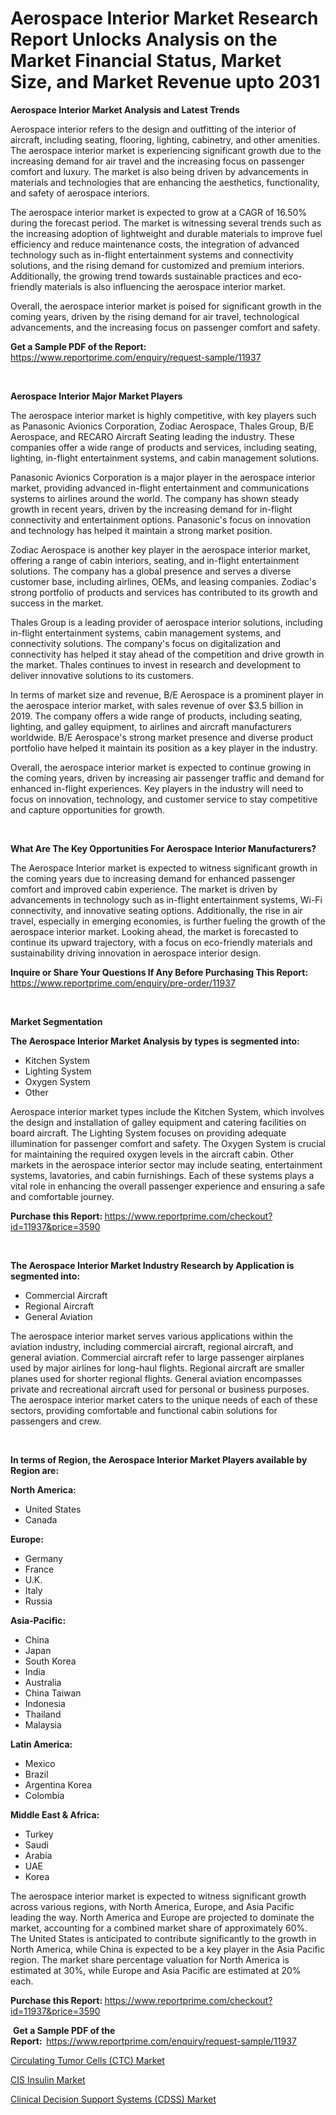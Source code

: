 <p><h1>Aerospace Interior Market Research Report Unlocks Analysis on the Market Financial Status, Market Size, and Market Revenue upto 2031</h1></p><p><strong>Aerospace Interior Market Analysis and Latest Trends</strong></p>
<p><p>Aerospace interior refers to the design and outfitting of the interior of aircraft, including seating, flooring, lighting, cabinetry, and other amenities. The aerospace interior market is experiencing significant growth due to the increasing demand for air travel and the increasing focus on passenger comfort and luxury. The market is also being driven by advancements in materials and technologies that are enhancing the aesthetics, functionality, and safety of aerospace interiors.</p><p>The aerospace interior market is expected to grow at a CAGR of 16.50% during the forecast period. The market is witnessing several trends such as the increasing adoption of lightweight and durable materials to improve fuel efficiency and reduce maintenance costs, the integration of advanced technology such as in-flight entertainment systems and connectivity solutions, and the rising demand for customized and premium interiors. Additionally, the growing trend towards sustainable practices and eco-friendly materials is also influencing the aerospace interior market.</p><p>Overall, the aerospace interior market is poised for significant growth in the coming years, driven by the rising demand for air travel, technological advancements, and the increasing focus on passenger comfort and safety.</p></p>
<p><strong>Get a Sample PDF of the Report:&nbsp;</strong> <a href="https://www.reportprime.com/enquiry/request-sample/11937">https://www.reportprime.com/enquiry/request-sample/11937</a></p>
<p>&nbsp;</p>
<p><strong>Aerospace Interior Major Market Players</strong></p>
<p><p>The aerospace interior market is highly competitive, with key players such as Panasonic Avionics Corporation, Zodiac Aerospace, Thales Group, B/E Aerospace, and RECARO Aircraft Seating leading the industry. These companies offer a wide range of products and services, including seating, lighting, in-flight entertainment systems, and cabin management solutions.</p><p>Panasonic Avionics Corporation is a major player in the aerospace interior market, providing advanced in-flight entertainment and communications systems to airlines around the world. The company has shown steady growth in recent years, driven by the increasing demand for in-flight connectivity and entertainment options. Panasonic's focus on innovation and technology has helped it maintain a strong market position.</p><p>Zodiac Aerospace is another key player in the aerospace interior market, offering a range of cabin interiors, seating, and in-flight entertainment solutions. The company has a global presence and serves a diverse customer base, including airlines, OEMs, and leasing companies. Zodiac's strong portfolio of products and services has contributed to its growth and success in the market.</p><p>Thales Group is a leading provider of aerospace interior solutions, including in-flight entertainment systems, cabin management systems, and connectivity solutions. The company's focus on digitalization and connectivity has helped it stay ahead of the competition and drive growth in the market. Thales continues to invest in research and development to deliver innovative solutions to its customers.</p><p>In terms of market size and revenue, B/E Aerospace is a prominent player in the aerospace interior market, with sales revenue of over $3.5 billion in 2019. The company offers a wide range of products, including seating, lighting, and galley equipment, to airlines and aircraft manufacturers worldwide. B/E Aerospace's strong market presence and diverse product portfolio have helped it maintain its position as a key player in the industry.</p><p>Overall, the aerospace interior market is expected to continue growing in the coming years, driven by increasing air passenger traffic and demand for enhanced in-flight experiences. Key players in the industry will need to focus on innovation, technology, and customer service to stay competitive and capture opportunities for growth.</p></p>
<p>&nbsp;</p>
<p><strong>What Are The Key Opportunities For Aerospace Interior Manufacturers?</strong></p>
<p><p>The Aerospace Interior market is expected to witness significant growth in the coming years due to increasing demand for enhanced passenger comfort and improved cabin experience. The market is driven by advancements in technology such as in-flight entertainment systems, Wi-Fi connectivity, and innovative seating options. Additionally, the rise in air travel, especially in emerging economies, is further fueling the growth of the aerospace interior market. Looking ahead, the market is forecasted to continue its upward trajectory, with a focus on eco-friendly materials and sustainability driving innovation in aerospace interior design.</p></p>
<p><strong>Inquire or Share Your Questions If Any Before Purchasing This Report:</strong> <a href="https://www.reportprime.com/enquiry/pre-order/11937">https://www.reportprime.com/enquiry/pre-order/11937</a></p>
<p>&nbsp;</p>
<p><strong>Market Segmentation</strong></p>
<p><strong>The Aerospace Interior Market Analysis by types is segmented into:</strong></p>
<p><ul><li>Kitchen System</li><li>Lighting System</li><li>Oxygen System</li><li>Other</li></ul></p>
<p><p>Aerospace interior market types include the Kitchen System, which involves the design and installation of galley equipment and catering facilities on board aircraft. The Lighting System focuses on providing adequate illumination for passenger comfort and safety. The Oxygen System is crucial for maintaining the required oxygen levels in the aircraft cabin. Other markets in the aerospace interior sector may include seating, entertainment systems, lavatories, and cabin furnishings. Each of these systems plays a vital role in enhancing the overall passenger experience and ensuring a safe and comfortable journey.</p></p>
<p><strong>Purchase this Report:&nbsp;</strong><a href="https://www.reportprime.com/checkout?id=11937&price=3590">https://www.reportprime.com/checkout?id=11937&price=3590</a></p>
<p>&nbsp;</p>
<p><strong>The Aerospace Interior Market Industry Research by Application is segmented into:</strong></p>
<p><ul><li>Commercial Aircraft</li><li>Regional Aircraft</li><li>General Aviation</li></ul></p>
<p><p>The aerospace interior market serves various applications within the aviation industry, including commercial aircraft, regional aircraft, and general aviation. Commercial aircraft refer to large passenger airplanes used by major airlines for long-haul flights. Regional aircraft are smaller planes used for shorter regional flights. General aviation encompasses private and recreational aircraft used for personal or business purposes. The aerospace interior market caters to the unique needs of each of these sectors, providing comfortable and functional cabin solutions for passengers and crew.</p></p>
<p>&nbsp;</p>
<p><strong>In terms of Region, the Aerospace Interior Market Players available by Region are:</strong></p>
<p>
    <p> <strong> North America: </strong>
        <ul>
            <li>United States</li>
            <li>Canada</li>
        </ul>
        </p> 
    <p> <strong> Europe: </strong>
        <ul>
            <li>Germany</li>
            <li>France</li>
            <li>U.K.</li>
            <li>Italy</li>
            <li>Russia</li>
        </ul>
        </p> 
    <p> <strong> Asia-Pacific: </strong>
        <ul>
            <li>China</li>
            <li>Japan</li>
            <li>South Korea</li>
            <li>India</li>
            <li>Australia</li>
            <li>China Taiwan</li>
            <li>Indonesia</li>
            <li>Thailand</li>
            <li>Malaysia</li>
        </ul>
        </p> 
    <p> <strong> Latin America: </strong>
        <ul>
            <li>Mexico</li>
            <li>Brazil</li>
            <li>Argentina Korea</li>
            <li>Colombia</li>
        </ul>
        </p> 
    <p> <strong> Middle East & Africa: </strong>
        <ul>
            <li>Turkey</li>
            <li>Saudi</li>
            <li>Arabia</li>
            <li>UAE</li>
            <li>Korea</li>
        </ul>
    </p>
    </p>
<p><p>The aerospace interior market is expected to witness significant growth across various regions, with North America, Europe, and Asia Pacific leading the way. North America and Europe are projected to dominate the market, accounting for a combined market share of approximately 60%. The United States is anticipated to contribute significantly to the growth in North America, while China is expected to be a key player in the Asia Pacific region. The market share percentage valuation for North America is estimated at 30%, while Europe and Asia Pacific are estimated at 20% each.</p></p>
<p><strong>Purchase this Report: </strong><a href="https://www.reportprime.com/checkout?id=11937&price=3590">https://www.reportprime.com/checkout?id=11937&price=3590</a></p>
<p>&nbsp;<strong>Get a Sample PDF of the Report:&nbsp;&nbsp;</strong><a href="https://www.reportprime.com/enquiry/request-sample/11937">https://www.reportprime.com/enquiry/request-sample/11937</a></p>
<p><strong></strong></p>
<p><p><a href="https://view.publitas.com/reportprime-1/circulating-tumor-cells-ctc-market-size-and-examines-its-market-scope-with-a-primary-focus-on-growth-opportunities-and-forecasted-trends-spanning-from-2023-to-2030/">Circulating Tumor Cells (CTC) Market</a></p><p><a href="https://view.publitas.com/reportprime-1/cis-insulin-market-research-report-unlocks-analysis-on-the-market-financial-status-market-size-and-market-revenue-upto-2030/">CIS Insulin Market</a></p><p><a href="https://view.publitas.com/reportprime-1/clinical-decision-support-systems-cdss-market-growth-market-trends-covid-19-impact-and-forecasts-for-period-from-2023-2030/">Clinical Decision Support Systems (CDSS) Market</a></p></p>